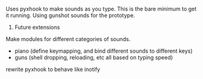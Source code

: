 
Uses pyxhook to make sounds as you type. This is the bare minimum to get it
running. Using gunshot sounds for the prototype.

1. Future extensions

Make modules for different categories of sounds. 

* piano (define keymapping, and bind different sounds to different keys)
* guns (shell dropping, reloading, etc all based on typing speed)

rewrite pyxhook to behave like inotify
